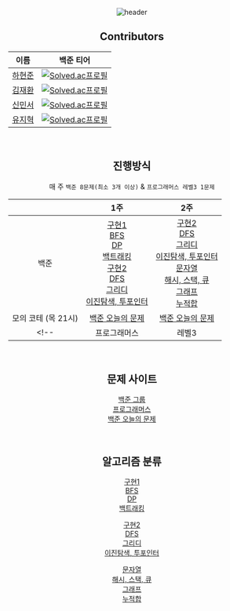 <div align=center>

![header](https://capsule-render.vercel.app/api?type=Cylinder&color=gradient&section=header&text=AlgorithmForAll&fontSize=45&animation=fadeIn)
  
## Contributors
  
| 이름 | 백준 티어 |
| --- | --- |
| [하현준](https://github.com/guswns3371) | [![Solved.ac프로필](http://mazassumnida.wtf/api/mini/generate_badge?boj=guswns3371)](https://solved.ac/guswns3371) |
| [김재환](https://github.com/Dev-Guccin) | [![Solved.ac프로필](http://mazassumnida.wtf/api/mini/generate_badge?boj=ghks2047)](https://solved.ac/ghks2047) |
| [신민서](https://github.com/MSIQOC) | [![Solved.ac프로필](http://mazassumnida.wtf/api/mini/generate_badge?boj=msiqoc)](https://solved.ac/msiqoc) |
| [유지혁](https://github.com/landturtler) | [![Solved.ac프로필](http://mazassumnida.wtf/api/mini/generate_badge?boj=buc03226)](https://solved.ac/buc03226) |
  

<br/>

## 진행방식

매 주 `백준 8문제(최소 3개 이상)` & `프로그래머스 레벨3 1문제` 

| |1주|2주|
|:--:|:--:|:--:|
|백준|[구현1](https://www.acmicpc.net/problemset?sort=submit_desc&solvedac_option=xz%2Cxn&submit=us&tier=10%2C11%2C12%2C13%2C14%2C15&algo=102%2C141&algo_if=or)<br/>[BFS](https://www.acmicpc.net/problemset?sort=submit_desc&solvedac_option=xz%2Cxn&submit=us&tier=9%2C10%2C11%2C12%2C13%2C14%2C15%2C16&algo=126&algo_if=and)<br/>[DP](https://www.acmicpc.net/problemset?sort=submit_desc&solvedac_option=xz%2Cxn&submit=us&tier=9%2C10%2C11%2C12%2C13%2C14%2C15%2C16&algo=25%2C125%2C14%2C87&algo_if=or)<br/>[백트래킹](https://www.acmicpc.net/problemset?sort=submit_desc&solvedac_option=xz%2Cxn&submit=us&tier=10%2C11%2C12%2C13%2C14%2C15%2C16&algo=125%2C5&algo_if=or)<br/>[구현2](https://www.acmicpc.net/problemset?sort=submit_desc&solvedac_option=xz%2Cxn&submit=us&tier=11%2C12%2C13%2C14%2C15%2C16&algo=102%2C141&algo_if=or)<br/>[DFS](https://www.acmicpc.net/problemset?sort=submit_desc&solvedac_option=xz%2Cxn&submit=us&tier=9%2C10%2C11%2C12%2C13%2C14%2C15%2C16&algo=127&algo_if=and)<br/>[그리디](https://www.acmicpc.net/problemset?sort=submit_desc&solvedac_option=xz%2Cxn&submit=us&tier=10%2C11%2C12%2C13%2C14%2C15&algo=33&algo_if=and)<br/>[이진탐색, 투포인터](https://www.acmicpc.net/problemset?sort=submit_desc&solvedac_option=xz%2Cxn&submit=us&tier=10%2C11%2C12%2C13%2C14%2C15%2C16&algo=12%2C80&algo_if=or)|[구현2](https://www.acmicpc.net/problemset?sort=submit_desc&solvedac_option=xz%2Cxn&submit=us&tier=11%2C12%2C13%2C14%2C15%2C16&algo=102%2C141&algo_if=or)<br/>[DFS](https://www.acmicpc.net/problemset?sort=submit_desc&solvedac_option=xz%2Cxn&submit=us&tier=9%2C10%2C11%2C12%2C13%2C14%2C15%2C16&algo=127&algo_if=and)<br/>[그리디](https://www.acmicpc.net/problemset?sort=submit_desc&solvedac_option=xz%2Cxn&submit=us&tier=10%2C11%2C12%2C13%2C14%2C15&algo=33&algo_if=and)<br/>[이진탐색, 투포인터](https://www.acmicpc.net/problemset?sort=submit_desc&solvedac_option=xz%2Cxn&submit=us&tier=9%2C10%2C11%2C12%2C13%2C14%2C15%2C16&algo=12%2C80&algo_if=or)<br/>[문자열](https://www.acmicpc.net/problemset?sort=submit_desc&solvedac_option=xz%2Cxn&submit=us&tier=10%2C12%2C13%2C14%2C15%2C16&algo=158&algo_if=and)<br/>[해시, 스택, 큐](https://www.acmicpc.net/problemset?sort=submit_desc&solvedac_option=xz%2Cxn&submit=us&tier=10%2C12%2C13%2C14%2C15&algo=136%2C71%2C72%2C59&algo_if=or)<br/>[그래프](https://www.acmicpc.net/problemset?sort=submit_desc&solvedac_option=xz%2Cxn&submit=us&tier=11%2C12%2C13%2C14%2C15%2C16&algo=11%2C7%2C22%2C10%2C31&algo_if=or)<br/>[누적합](https://www.acmicpc.net/problemset?sort=submit_desc&solvedac_option=xz%2Cxn&submit=us&tier=10%2C11%2C12%2C13%2C14%2C15&algo=139&algo_if=and)|
|모의 코테 (목 21시)|[백준 오늘의 문제](https://github.com/tony9402/baekjoon/blob/main/picked.md)|[백준 오늘의 문제](https://github.com/tony9402/baekjoon/blob/main/picked.md)|
<!-- |프로그래머스|레벨3|레벨3| -->
  
<br/>

## 문제 사이트

[백준 그룹](https://www.acmicpc.net/group/12672) <br/>
[프로그래머스](https://programmers.co.kr/learn/challenges?tab=all_challenges) <br/>
[백준 오늘의 문제](https://github.com/tony9402/baekjoon/blob/main/picked.md)
  
<br/>

## 알고리즘 분류

[구현1](https://www.acmicpc.net/problemset?sort=submit_desc&solvedac_option=xz%2Cxn&submit=us&tier=10%2C11%2C12%2C13%2C14%2C15&algo=102%2C141&algo_if=or)<br/>[BFS](https://www.acmicpc.net/problemset?sort=submit_desc&solvedac_option=xz%2Cxn&submit=us&tier=9%2C10%2C11%2C12%2C13%2C14%2C15%2C16&algo=126&algo_if=and)<br/>[DP](https://www.acmicpc.net/problemset?sort=submit_desc&solvedac_option=xz%2Cxn&submit=us&tier=9%2C10%2C11%2C12%2C13%2C14%2C15%2C16&algo=25%2C125%2C14%2C87&algo_if=or)<br/>[백트래킹](https://www.acmicpc.net/problemset?sort=submit_desc&solvedac_option=xz%2Cxn&submit=us&tier=10%2C11%2C12%2C13%2C14%2C15%2C16&algo=125%2C5&algo_if=or)<br/>
  
[구현2](https://www.acmicpc.net/problemset?sort=submit_desc&solvedac_option=xz%2Cxn&submit=us&tier=11%2C12%2C13%2C14%2C15%2C16&algo=102%2C141&algo_if=or)<br/>[DFS](https://www.acmicpc.net/problemset?sort=submit_desc&solvedac_option=xz%2Cxn&submit=us&tier=9%2C10%2C11%2C12%2C13%2C14%2C15%2C16&algo=127&algo_if=and)<br/>[그리디](https://www.acmicpc.net/problemset?sort=submit_desc&solvedac_option=xz%2Cxn&submit=us&tier=10%2C11%2C12%2C13%2C14%2C15&algo=33&algo_if=and)<br/>[이진탐색, 투포인터](https://www.acmicpc.net/problemset?sort=submit_desc&solvedac_option=xz%2Cxn&submit=us&tier=10%2C11%2C12%2C13%2C14%2C15%2C16&algo=12%2C80&algo_if=or)
  
[문자열](https://www.acmicpc.net/problemset?sort=submit_desc&solvedac_option=xz%2Cxn&submit=us&tier=10%2C12%2C13%2C14%2C15%2C16&algo=158&algo_if=and)<br/>[해시, 스택, 큐](https://www.acmicpc.net/problemset?sort=submit_desc&solvedac_option=xz%2Cxn&submit=us&tier=10%2C12%2C13%2C14%2C15&algo=136%2C71%2C72%2C59&algo_if=or)<br/>[그래프](https://www.acmicpc.net/problemset?sort=submit_desc&solvedac_option=xz%2Cxn&submit=us&tier=11%2C12%2C13%2C14%2C15%2C16&algo=11%2C7%2C22%2C10%2C31&algo_if=or)<br/>[누적합](https://www.acmicpc.net/problemset?sort=submit_desc&solvedac_option=xz%2Cxn&submit=us&tier=10%2C11%2C12%2C13%2C14%2C15&algo=139&algo_if=and)

</div>
